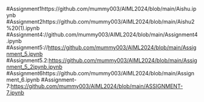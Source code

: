 #Assignment1https://github.com/mummy003/AIML2024/blob/main/Aishu.ipynb
#Assignment2https://github.com/mummy003/AIML2024/blob/main/Aishu2%20(1).ipynb
#Assignment4://github.com/mummy003/AIML2024/blob/main/Assignment4.ipynb
#Assignment5://https://github.com/mummy003/AIML2024/blob/main/Assignment_5.ipynb
#Assignment5.2:https://github.com/mummy003/AIML2024/blob/main/Assignment_5_2ipynb.ipynb
#Assignment6https://github.com/mummy003/AIML2024/blob/main/Assignment_6.ipynb
#Assignment-7:https://github.com/mummy003/AIML2024/blob/main/ASSIGNMENT-7.ipynb

